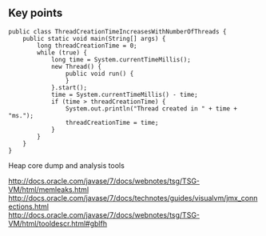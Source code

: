 ## Key points

    public class ThreadCreationTimeIncreasesWithNumberOfThreads {
        public static void main(String[] args) {
            long threadCreationTime = 0;
            while (true) {
                long time = System.currentTimeMillis();
                new Thread() {
                    public void run() {
                    }
                }.start();
                time = System.currentTimeMillis() - time;
                if (time > threadCreationTime) {
                    System.out.println("Thread created in " + time + "ms.");
                    threadCreationTime = time;
                }
            }
        }
    }


Heap core dump and analysis tools

http://docs.oracle.com/javase/7/docs/webnotes/tsg/TSG-VM/html/memleaks.html  
http://docs.oracle.com/javase/7/docs/technotes/guides/visualvm/jmx_connections.html  
http://docs.oracle.com/javase/7/docs/webnotes/tsg/TSG-VM/html/tooldescr.html#gblfh  
